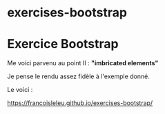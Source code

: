 # exercises-bootstrap

Exercice Bootstrap
==================

Me voici parvenu au point II : __"imbricated elements"__

Je pense le rendu assez fidèle à l'exemple donné.

Le voici :

https://francoisleleu.github.io/exercises-bootstrap/
